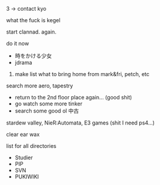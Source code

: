 3 -> contact kyo

what the fuck is kegel

start clannad. again.

do it now
- 時をかける少女
- jdrama

1. make list what to bring home from  mark&fri, petch, etc

search more aero, tapestry 
- return to the 2nd floor place again... (good shit)
- go watch some more tinker
- search some good ol 中古

stardew valley, 
NieR:Automata,
E3 games (shit I need ps4...)

clear ear wax

list for all directories
- Studier
- PIP
- SVN
- PUKIWIKI
